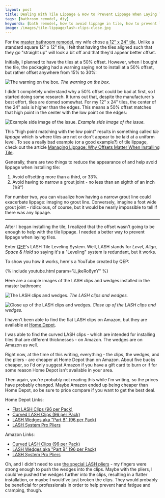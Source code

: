 ```yaml
---
layout: post
title: Dealing With Tile Lippage & How to Prevent Lippage When Laying Tile
tags: [bathroom remodel, diy]
keywords: [bath remodel, how to avoid lippage in tile, how to prevent lippage when laying tile, tile lippage system, tile leveling system, tile lippage]
image: /images/tile-lippage/lash-clips-close.jpg
---
```


For the [master bathroom remodel](https://hendrixjoseph.github.io/master-bath-remodel-demolition/), my wife chose [a 12" x 24" tile](https://www.homedepot.com/p/206083672). Unlike a standard square 12" x 12" tile, I felt that having the tiles aligned such that they go "straight up" will look a bit off and that they'd appear better offset.

Initially, I planned to have the tiles at a 50% offset. However, when I bought the tile, the packaging had a warning saying not to install at a 50% offset, but rather offset anywhere from 15% to 30%:

![The warning on the box.](/images/tile-lippage/tile-box-warning.jpg)
*The warning on the box.*

I didn't completely understand why a 50% offset could be bad at first, so I started doing some research. It turns out that, despite the manufacturer's best effort, tiles are domed somewhat. For my 12" x 24" tiles, the center of the 24" axis is higher than the edges. This means a 50% offset matches that high point in the center with the low point on the edges:

![Example side image of the issue.](/images/tile-lippage/tile-lippage.png)
*Example side image of the issue.*

This "high point matching with the low point" results in something called *tile lippage* which is where tiles are not or don't appear to be laid at a uniform level. To see a really bad example (or a good example?) of tile lippage, check out the article [Managing Lippage: Why Offsets Matter When Installing Tile](https://www.tileoutlets.com/blog/managing-lippage-offsets-matter-installing-tile/).

Generally, there are two things to reduce the appearance of and help avoid lippage when installing tile:

1. Avoid offsetting more than a third, or 33%.
2. Avoid having to narrow a grout joint - no less than an eighth of an inch (1/8")

For number two, you can visualize how having a narrow grout line could exacerbate lippage: imaging no grout line. Conversely, imagine a foot wide grout joint - ridiculous, of course, but it would be nearly impossible to tell if there was any lippage.

---

After I began installing the tile, I realized that the offset wasn't going to be enough to help with the tile lippage. I needed a better way to prevent lippage when laying tiles.

Enter [QEP](https://www.homedepot.com/b/QEP/N-5yc1vZ34c)'s LASH Tile Leveling System. Well, LASH stands for *Level, Align, Space & Hold* so saying it's a "Leveling" system is redundant, but it works.

To show you how it works, here's a YouTube created by QEP:

{% include youtube.html param="J_jkeRo8ynY" %}

Here are a couple images of the LASH clips and wedges installed in the master bathroom:

![The LASH clips and wedges.](/images/tile-lippage/lash-clips-far.jpg)
*The LASH clips and wedges.*

![Close up of the LASH clips and wedges.](/images/tile-lippage/lash-clips-close.jpg)
*Close up of the LASH clips and wedges.*

I haven't been able to find the flat LASH clips on Amazon, but they are available at [Home Depot](https://www.homedepot.com/p/300872872).

I was able to find the curved LASH clips - which are intended for installing tiles that are different thicknesses - on Amazon. The wedges are on Amazon as well.

Right now, at the time of this writing, everything - the clips, the wedges, and the pliers - are cheaper at Home Depot than on Amazon. About five bucks cheaper, so I'd only suggest Amazon if you have a gift card to burn or if for some reason Home Depot isn't available in your area.

Then again, you're probably not reading this while I'm writing, so the prices have probably changed. Maybe Amazon ended up being cheaper than Home Depot, so be sure to price compare if you want to get the best deal.

Home Depot Links:
* [Flat LASH Clips (96 per Pack)](https://www.homedepot.com/p/300872872)
* [Curved LASH Clips (96 per Pack)](https://www.homedepot.com/p/301640572)
* [LASH Wedges aka "Part B" (96 per Pack)](https://www.homedepot.com/p/300822632)
* [LASH System Pro Pliers](https://www.homedepot.com/p/300873467)

Amazon Links: 
* [Curved LASH Clips (96 per Pack)](https://www.amazon.com/dp/B00FK8TAEY/?tag=hendrixjoseph-20)
* [LASH Wedges aka "Part B" (96 per Pack)](https://www.amazon.com/dp/B00FK8TB16/?tag=hendrixjoseph-20)
* [LASH System Pro Pliers](https://www.amazon.com/dp/B06XXN9X1Q/?tag=hendrixjoseph-20)

Oh, and I didn't need to use [the special LASH pliers](https://www.homedepot.com/p/300873467) - my fingers were strong enough to push the wedges into the clips. Maybe with the pliers, I could've pushed the wedges further into the clips, resulting in a flatter installation, or maybe I would've just broken the clips. They would probably be beneficial for professionals in order to help prevent hand fatigue and cramping, though.
